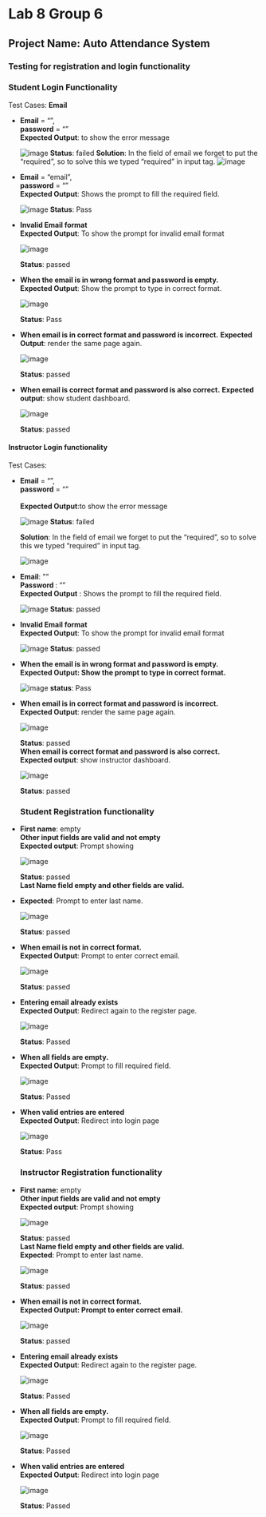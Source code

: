 # Lab 8 Group 6
## Project Name: Auto Attendance System
### Testing for registration and login functionality

### Student Login Functionality
Test Cases:
**Email**
<ul>
<li>
<strong>Email</strong> = “”, <br> <strong>password</strong> = “<password>” 
<br>
<strong>Expected Output</strong>: to show the error message


![image](https://user-images.githubusercontent.com/122982846/233130325-3dbc2c36-418b-471c-8181-a5726be434fc.png)
<strong>Status</strong>: failed
<strong>Solution</strong>: In the field of email we forget to put the “required”, so to solve this we typed “required” in input tag.
![image](https://user-images.githubusercontent.com/122982846/233130843-6652eaf8-b200-4240-a157-7d42e9dabe49.png)
 </li>
 <li>
<strong>Email</strong> = “email”, <br> <strong>password</strong> = “” 
<br>
<strong>Expected Output</strong>: Shows the prompt to fill the required field.


![image](https://user-images.githubusercontent.com/122982846/233131868-16b67ce5-385f-4bf8-bc9c-9ec11e753a41.png)
<strong>Status</strong>: Pass
 </li>
 
<li>
<strong>Invalid Email format</strong>
<br>
<strong>Expected Output</strong>: To show the prompt for invalid email format

 ![image](https://user-images.githubusercontent.com/122982846/233132814-671d9df4-c8fd-4097-8d83-f10bbbf529a6.png)

<strong>Status</strong>: passed
<br>
</li>

<li>
<strong>When the email is in wrong format and password is empty. </strong>
<br>
<strong>Expected Output</strong>: Show the prompt to type in correct format.

![image](https://user-images.githubusercontent.com/122982846/233135159-8bbae817-42a6-4e42-9b69-8f1c00c0af8f.png)

<strong>Status</strong>: Pass
<br>
</li>


<li>
<strong>When email is in correct format and password is incorrect.</strong>
<strong>Expected Output</strong>: render the same page again.
<br>

![image](https://user-images.githubusercontent.com/122982846/233142654-0459e9be-f32b-4376-92ef-f4ea602e0f91.png)

<strong>Status</strong>: passed
<br>
</li>

<li>
<strong>When email is correct format and password is also correct.</strong>
<strong>Expected output</strong>: show student dashboard.
 
 ![image](https://user-images.githubusercontent.com/122982846/233142477-45270307-c837-4b0e-a26a-a35cde97d2cb.png)

<strong>Status</strong>: passed<br>
</li>
</ul>















#### Instructor Login functionality
Test Cases:
<ul>
<li>
<strong>Email</strong> = “”, 
<br>
<strong>password</strong> = “<password>” <br>
<br>
<strong>Expected Output</strong>:to show the error message<br>

 ![image](https://user-images.githubusercontent.com/122982846/233141302-b6ee9704-22ae-4359-91f9-9bee90f3f0d0.png)
<strong>Status</strong>: failed

<strong>Solution</strong>: In the field of email we forget to put the “required”, so to solve this we typed “required” in input tag.<br>

 ![image](https://user-images.githubusercontent.com/122982846/233141372-bdf8c1ed-7918-4fe3-863a-32a360a3bdc5.png)

<li>
<strong>Email</strong>: ""<br>
<strong>Password </strong>: “”<br>
<strong>Expected Output</strong> : Shows the prompt to fill the required field.<br>
</li>

![image](https://user-images.githubusercontent.com/122982846/233142986-f5272b42-1392-4387-b38b-4e990ae1c240.png)
<strong>Status</strong>: passed<br>
<li>
<strong>Invalid Email format</strong><br>
<strong>Expected Output</strong>: To show the prompt for invalid email format<br>

 ![image](https://user-images.githubusercontent.com/122982846/233142995-170945e6-b244-4213-9956-a7011d2a118e.png)
<strong>Status</strong>: passed<br>



<li>
<strong>When the email is in wrong format and password is empty.</strong><br>
<strong>Expected Output: Show the prompt to type in correct format.</strong><br>

![image](https://user-images.githubusercontent.com/122982846/233143013-48c031a8-ffdb-408b-b0f3-8dfc7451a3bf.png)
<strong>status</strong>: Pass<br>

<li>
<strong>When email is in correct format and password is incorrect.</strong><br>
<strong>Expected Output</strong>: render the same page again.<br>

 ![image](https://user-images.githubusercontent.com/122982846/233143029-7c2c1356-fdac-4de4-91b7-eb3278be80af.png)

<strong>Status</strong>: passed<br>
<strong>When email is correct format and password is also correct.</strong><br>
<strong>Expected output</strong>: show instructor dashboard.<br>
 
 ![image](https://user-images.githubusercontent.com/122982846/233143054-4667ff0c-4d5a-48cc-860a-8fab487093ef.png)

<strong>Status</strong>: passed<br>

### Student Registration functionality
<li>
<strong>First name</strong>: empty<br>
<strong>Other input fields are valid and not empty</strong><br>
<strong>Expected output</strong>: Prompt showing <br>
 
 ![image](https://user-images.githubusercontent.com/122982846/233143065-cd7e2b63-6281-4b22-bdde-2fdeaa5c217a.png)

<strong>Status</strong>: passed<br>
<strong>Last Name field empty and other fields are valid.</strong><br>
<li>
<strong>Expected</strong>: Prompt to enter last name.<br>
 
 ![image](https://user-images.githubusercontent.com/122982846/233143178-9ae40963-ce75-485f-8ed4-f3d3d260bb28.png)

<strong>Status</strong>: passed<br>
<li>
<strong>When email is not in correct format.</strong><br>
<strong>Expected Output</strong>: Prompt to enter correct email.<br>
 
 ![image](https://user-images.githubusercontent.com/122982846/233143203-5983558d-3a98-4f6c-8a7f-0c88f86f3889.png)

<strong>Status</strong>: passed<br>
<li>
<strong>Entering email already exists</strong><br>
<strong>Expected Output</strong>: Redirect again to the register page.<br>
 
 ![image](https://user-images.githubusercontent.com/122982846/233143227-4117ebd3-b70a-4663-a2d8-34a0fe5b5a6f.png)

<strong>Status</strong>: Passed<br>
<li>
<strong>When all fields are empty.</strong><br>
<strong>Expected Output</strong>: Prompt to fill required field.<br>

![image](https://user-images.githubusercontent.com/122982846/233143257-def0b859-6f81-48fd-a8e1-8d129689306c.png)

<strong>Status</strong>: Passed<br>
<li>
<strong>When valid entries are entered</strong><br>
<strong>Expected Output</strong>: Redirect into login page<br>

 ![image](https://user-images.githubusercontent.com/122982846/233143280-8b576b9c-5f2e-4612-85b9-9277ae64839f.png)

<strong>Status</strong>: Pass<br>



### Instructor Registration functionality<br>
<li>
<strong>First name:</strong> empty<br>
<strong>Other input fields are valid and not empty</strong><br>
<strong>Expected output</strong>: Prompt showing <br>
 
 ![image](https://user-images.githubusercontent.com/122982846/233143300-0f13444e-8af9-40dc-8ce3-7d07913c0385.png)

<strong>Status</strong>: passed<br>
<strong>Last Name field empty and other fields are valid.</strong><br>
<strong>Expected</strong>: Prompt to enter last name.<br>
 
 ![image](https://user-images.githubusercontent.com/122982846/233143313-6cda5357-1947-4367-9aaa-97f29294af3f.png)

<strong>Status</strong>: passed<br>
<li>
<strong>When email is not in correct format.<br>
Expected Output: Prompt to enter correct email.</strong><br>
 
 ![image](https://user-images.githubusercontent.com/122982846/233143331-2007c22e-7a41-4433-b3f3-39cf8559b877.png)

<strong>Status</strong>: passed<br>
<li>
<strong>Entering email already exists</strong><br>
<strong>Expected Output</strong>: Redirect again to the register page.<br>
 
 ![image](https://user-images.githubusercontent.com/122982846/233143349-a4942dd2-519e-42b5-80fc-b09a4b285c54.png)

<strong>Status</strong>: Passed<br>
<li>
<strong>When all fields are empty.</strong><br>
<strong>Expected Output</strong>: Prompt to fill required field.<br>
 
 ![image](https://user-images.githubusercontent.com/122982846/233143375-4a6d1664-ab17-401b-9a81-410d44081d70.png)

<strong>Status</strong>: Passed<br>
<li>
<strong>When valid entries are entered</strong><br>
<strong>Expected Output</strong>: Redirect into login page<br>

![image](https://user-images.githubusercontent.com/122982846/233143391-4105f896-a3f1-4b38-a914-0bc9bb5d12bf.png)

<strong>Status</strong>: Passed<br>

